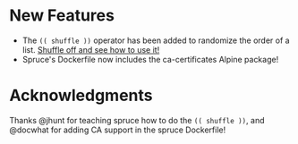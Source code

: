 # New Features

- The `(( shuffle ))` operator has been added to randomize the order of a list. [Shuffle off and see how to use it!](https://github.com/geofffranks/spruce/blob/master/doc/operators.md#-shuffle-)
- Spruce's Dockerfile now includes the ca-certificates Alpine package!

# Acknowledgments

Thanks @jhunt for teaching spruce how to do the `(( shuffle ))`, and @docwhat for adding CA support in the spruce Dockerfile!
